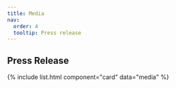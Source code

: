 ```yaml
---
title: Media
nav:
  order: 4
  tooltip: Press release
---
```


<h2>Press Release</h2>

{% include list.html component="card" data="media" %}

<!-- <h3>2024</h3>
{% include list.html component="card" data="media" filters="group: 2024"%}

<h3>2023</h3>
{% include list.html component="card" data="media" filters="group: 2023"%}

<h3>2022</h3>
{% include list.html component="card" data="media" filters="group: 2022"%}

<h3>2021</h3>
{% include list.html component="card" data="media" filters="group: 2021"%}

<h3>2020</h3>
{% include list.html component="card" data="media" filters="group: 2020"%}

<h3>2019</h3>
{% include list.html component="card" data="media" filters="group: 2019"%}

<h3>2018</h3>
{% include list.html component="card" data="media" filters="group: 2018"%}

<h3>2017</h3>
{% include list.html component="card" data="media" filters="group: 2017"%} -->
